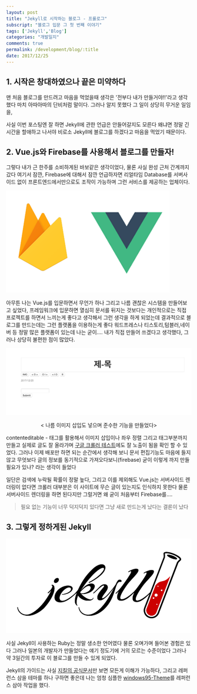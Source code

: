 ```yaml
---
layout: post
title: "Jekyll로 시작하는 블로그 - 프롤로그"
subscript: "블로그 입문 그 첫 번째 이야기"
tags: ['Jekyll','Blog']
categories: "개발일지"
comments: true
permalink: /development/blog/:title
date: 2017/12/25
---
```

## 1. 시작은 창대하였으나 끝은 미약하다

맨 처음 블로그를 만드려고 마음을 먹었을때 생각은 '전부다 내가 만들거야!!'라고 생각했다 마치 아따아따의 단비처럼 말이다. 그러나 알지 못했다 그 일이 상당히 무거운 일임을,

사실 이번 포스팅엔 잘 하면 Jekyll에 관한 언급은 안들어갈지도 모른다 왜냐면 정말 긴 시간을 할애하고 나서야 비로소 Jekyll에 블로그를 하겠다고 마음을 먹었기 때문이다.

## 2. Vue.js와 Firebase를 사용해서 블로그를 만들자!

그렇다 내가 근 한주를 소비하게된 바보같은 생각이었다, 물론 사실 완성 근처 간계까지 갔다 여기서 잠깐, Firebase에 대해서 잠깐 언급하자면 리얼타임 Database를 서버사이드 없이 프론트엔드에서만으로도 조작이 가능하며 그런 서비스를 제공하는 업체이다.

![vue.js logo](/assets/img/postsImg/vue-and-firebase.png)

아무튼 나는 Vue.js를 입문하면서 무언가 하나 그리고 나름 괜찮은 시스템을 만들어보고 싶었다, 프레임워크에 입문하면 열심히 문서를 뒤지는 것보다는 개인적으로는 직접 프로젝트를 하면서 느끼는게 좋다고 생각해서 그런 생각을 하게 되었는데 결과적으로 블로그를 만드는데는 그런 플랫폼을 이용하는게 좋다 워드프레스나 티스토리,텀블러,네이버 등 정말 많은 플랫폼이 있는데 나는 굳이.... 내가 직접 만들어 쓰겠다고 생각했다, 그러나 상당히 불편한 점이 많았다.

![만드려고 했던 블로그의 거의 완성본](/assets/img/postsImg/almost-blog-with-vue.png)
<center>< 나름 이미지 삽입도 넣으며 준수한 기능을 만들었다></center>

contenteditable - 태그를 활용해서 이미지 삽입이나 좌우 정렬 그리고 태그부분까지 만들고 실제로 글도 잘 올라가며 [구글 크롤러 테스트](https://support.google.com/webmasters/answer/6066468?hl=ko)에도 잘 노출이 됨을 확인 할 수 있었다. 그러나 이제 배포만 하면 되는 순간에서 생각해 보니 문서 편집기능도 마음에 들지않고 무엇보다 글의 정보를 동기적으로 가져오다보니(firebase) 굳이 이렇게 까지 만들 필요가 있나? 라는 생각이 들었다

일단은 검색에 누락될 확률이 정말 높다, 그리고 이를 제외해도 Vue.js는 서버사이드 렌더링이 없다면 크롤러 대부분은 이 사이트에 무슨 글이 있는지도 인식하지 못한다 물론 서버사이드 렌더링을 하면 된다지만 그럴거면 왜 굳이 처음부터 Firebase를....

> 필요 없는 기능이 너무 덕지덕지 있다면 그냥 새로 만드는게 났다는 결론이 났다

## 3. 그렇게 정하게된 Jekyll

![jekyll logo](/assets/img/postsImg/jekyll-logo.png)

사실 Jekyll이 사용하는 Ruby는 정말 생소한 언어였다 물론 오며가며 들어본 경험은 있다 그러나 일본의 개발자가 만들었다는 얘기 정도기에 거의 모르는 수준이었다 그러나 약 3일간의 투자로 이 블로그를 만들 수 있게 되었다.

Jekyll의 가이드는 사실 [지킬의 공식문서](https://jekyllrb-ko.github.io/)만 보면 모든게 이해가 가능하다, 그리고 레퍼런스 삼을 테마를 하나 구하면 좋은데 나는 엄청 심플한 [windows95-Theme](http://jekyllthemes.org/themes/windows-95/)를 레퍼런스 삼아 작업을 했다.